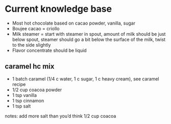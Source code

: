 # Current knowledge base

- Most hot chocolate based on cacao powder, vanilla, sugar
- Boujee cacao = criollo
- Milk steamer = start with steamer in spout, amount of milk should be just
below spout, steamer should go a bit below the surface of the milk, twist to the
side slightly
- Flavor concentrate should be liquid

## caramel hc mix

- 1 batch caramel (1/4 c water, 1 c sugar, 1 c heavy cream), see caramel recipe
- 1/2 cup coacoa powder
- 1 tsp vanilla
- 1 tsp cinnamon
- 1 tsp salt

notes: add more salt than you’d think
1/2 cup coacoa